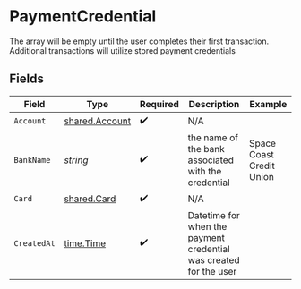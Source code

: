 # PaymentCredential

The array will be empty until the user completes their first transaction. Additional transactions will utilize stored payment credentials


## Fields

| Field                                                             | Type                                                              | Required                                                          | Description                                                       | Example                                                           |
| ----------------------------------------------------------------- | ----------------------------------------------------------------- | ----------------------------------------------------------------- | ----------------------------------------------------------------- | ----------------------------------------------------------------- |
| `Account`                                                         | [shared.Account](../../models/shared/account.md)                  | :heavy_check_mark:                                                | N/A                                                               |                                                                   |
| `BankName`                                                        | *string*                                                          | :heavy_check_mark:                                                | the name of the bank associated with the credential               | Space Coast Credit Union                                          |
| `Card`                                                            | [shared.Card](../../models/shared/card.md)                        | :heavy_check_mark:                                                | N/A                                                               |                                                                   |
| `CreatedAt`                                                       | [time.Time](https://pkg.go.dev/time#Time)                         | :heavy_check_mark:                                                | Datetime for when the payment credential was created for the user |                                                                   |